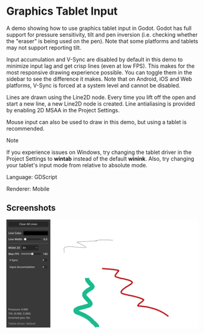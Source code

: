 # Graphics Tablet Input

A demo showing how to use graphics tablet input in Godot. Godot has full support
for pressure sensitivity, tilt and pen inversion (i.e. checking whether the
"eraser" is being used on the pen). Note that some platforms and tablets
may not support reporting tilt.

Input accumulation and V-Sync are disabled by default in this demo to minimize
input lag and get crisp lines (even at low FPS). This makes for the most
responsive drawing experience possible. You can toggle them in the sidebar to
see the difference it makes. Note that on Android, iOS and Web platforms, V-Sync
is forced at a system level and cannot be disabled.

Lines are drawn using the Line2D node. Every time you lift off the open and start a new
line, a new Line2D node is created. Line antialiasing is provided by enabling 2D MSAA
in the Project Settings.

Mouse input can also be used to draw in this demo, but using a tablet is recommended.

> [!NOTE]
>
> If you experience issues on Windows, try changing the tablet driver in the Project
> Settings to **wintab** instead of the default **winink**. Also, try changing your
> tablet's input mode from relative to absolute mode.

Language: GDScript

Renderer: Mobile

## Screenshots

![Screenshot](screenshots/graphics_tablet_input.webp)
